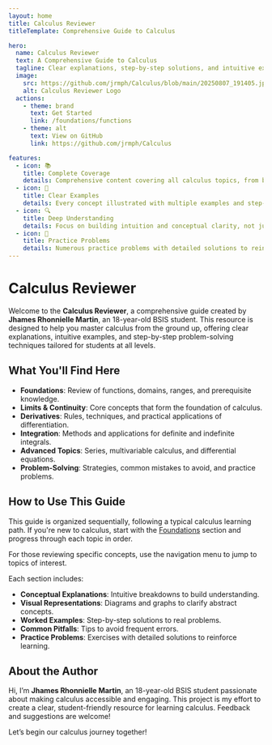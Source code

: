 ```yaml
---
layout: home
title: Calculus Reviewer
titleTemplate: Comprehensive Guide to Calculus

hero:
  name: Calculus Reviewer
  text: A Comprehensive Guide to Calculus
  tagline: Clear explanations, step-by-step solutions, and intuitive examples
  image:
    src: https://github.com/jrmph/Calculus/blob/main/20250807_191405.jpg
    alt: Calculus Reviewer Logo
  actions:
    - theme: brand
      text: Get Started
      link: /foundations/functions
    - theme: alt
      text: View on GitHub
      link: https://github.com/jrmph/Calculus

features:
  - icon: 📚
    title: Complete Coverage
    details: Comprehensive content covering all calculus topics, from basic functions to advanced concepts.
  - icon: 🧮
    title: Clear Examples
    details: Every concept illustrated with multiple examples and step-by-step solutions.
  - icon: 🔍
    title: Deep Understanding
    details: Focus on building intuition and conceptual clarity, not just memorizing formulas.
  - icon: 📝
    title: Practice Problems
    details: Numerous practice problems with detailed solutions to reinforce learning.
---
```


# Calculus Reviewer

Welcome to the **Calculus Reviewer**, a comprehensive guide created by **Jhames Rhonnielle Martin**, an 18-year-old BSIS student. This resource is designed to help you master calculus from the ground up, offering clear explanations, intuitive examples, and step-by-step problem-solving techniques tailored for students at all levels.

## What You'll Find Here

- **Foundations**: Review of functions, domains, ranges, and prerequisite knowledge.
- **Limits & Continuity**: Core concepts that form the foundation of calculus.
- **Derivatives**: Rules, techniques, and practical applications of differentiation.
- **Integration**: Methods and applications for definite and indefinite integrals.
- **Advanced Topics**: Series, multivariable calculus, and differential equations.
- **Problem-Solving**: Strategies, common mistakes to avoid, and practice problems.

## How to Use This Guide

This guide is organized sequentially, following a typical calculus learning path. If you're new to calculus, start with the [Foundations](/foundations/functions) section and progress through each topic in order.

For those reviewing specific concepts, use the navigation menu to jump to topics of interest.

Each section includes:
- **Conceptual Explanations**: Intuitive breakdowns to build understanding.
- **Visual Representations**: Diagrams and graphs to clarify abstract concepts.
- **Worked Examples**: Step-by-step solutions to real problems.
- **Common Pitfalls**: Tips to avoid frequent errors.
- **Practice Problems**: Exercises with detailed solutions to reinforce learning.

## About the Author

Hi, I’m **Jhames Rhonnielle Martin**, an 18-year-old BSIS student passionate about making calculus accessible and engaging. This project is my effort to create a clear, student-friendly resource for learning calculus. Feedback and suggestions are welcome!

Let’s begin our calculus journey together!